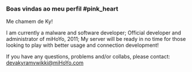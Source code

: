 ### Boas vindas ao meu perfil #pink_heart

Me chamem de Ky! 

I am currently a malware and software developer;
Official developer and administrator of miHoYo, 2011;
My server will be ready in no time for those looking to play with better usage and connection development!

If you have any questions, problems and/or collabs, please contact:
devakyramvwikki@miHoYo.com
